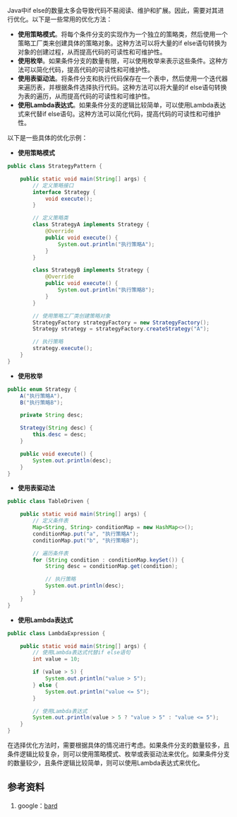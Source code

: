 Java中if else的数量太多会导致代码不易阅读、维护和扩展。因此，需要对其进行优化。以下是一些常用的优化方法：

* **使用策略模式**。将每个条件分支的实现作为一个独立的策略类，然后使用一个策略工厂类来创建具体的策略对象。这种方法可以将大量的if else语句转换为对象的创建过程，从而提高代码的可读性和可维护性。
* **使用枚举**。如果条件分支的数量有限，可以使用枚举来表示这些条件。这种方法可以简化代码，提高代码的可读性和可维护性。
* **使用表驱动法**。将条件分支和执行代码保存在一个表中，然后使用一个迭代器来遍历表，并根据条件选择执行代码。这种方法可以将大量的if else语句转换为表的遍历，从而提高代码的可读性和可维护性。
* **使用Lambda表达式**。如果条件分支的逻辑比较简单，可以使用Lambda表达式来代替if else语句。这种方法可以简化代码，提高代码的可读性和可维护性。

以下是一些具体的优化示例：

* **使用策略模式**

```java
public class StrategyPattern {

    public static void main(String[] args) {
        // 定义策略接口
        interface Strategy {
            void execute();
        }

        // 定义策略类
        class StrategyA implements Strategy {
            @Override
            public void execute() {
                System.out.println("执行策略A");
            }
        }

        class StrategyB implements Strategy {
            @Override
            public void execute() {
                System.out.println("执行策略B");
            }
        }

        // 使用策略工厂类创建策略对象
        StrategyFactory strategyFactory = new StrategyFactory();
        Strategy strategy = strategyFactory.createStrategy("A");

        // 执行策略
        strategy.execute();
    }
}
```

* **使用枚举**

```java
public enum Strategy {
    A("执行策略A"),
    B("执行策略B");

    private String desc;

    Strategy(String desc) {
        this.desc = desc;
    }

    public void execute() {
        System.out.println(desc);
    }
}
```

* **使用表驱动法**

```java
public class TableDriven {

    public static void main(String[] args) {
        // 定义条件表
        Map<String, String> conditionMap = new HashMap<>();
        conditionMap.put("a", "执行策略A");
        conditionMap.put("b", "执行策略B");

        // 遍历条件表
        for (String condition : conditionMap.keySet()) {
            String desc = conditionMap.get(condition);

            // 执行策略
            System.out.println(desc);
        }
    }
}
```

* **使用Lambda表达式**

```java
public class LambdaExpression {

    public static void main(String[] args) {
        // 使用Lambda表达式代替if else语句
        int value = 10;

        if (value > 5) {
            System.out.println("value > 5");
        } else {
            System.out.println("value <= 5");
        }

        // 使用Lambda表达式
        System.out.println(value > 5 ? "value > 5" : "value <= 5");
    }
}
```

在选择优化方法时，需要根据具体的情况进行考虑。如果条件分支的数量较多，且条件逻辑比较复杂，则可以使用策略模式、枚举或表驱动法来优化。如果条件分支的数量较少，且条件逻辑比较简单，则可以使用Lambda表达式来优化。

## 参考资料
1. google：[bard](https://bard.google.com/)